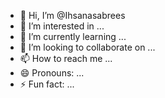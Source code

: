 - 👋 Hi, I’m @Ihsanasabrees
- 👀 I’m interested in ...
- 🌱 I’m currently learning ...
- 💞️ I’m looking to collaborate on ...
- 📫 How to reach me ...
- 😄 Pronouns: ...
- ⚡ Fun fact: ...

<!---
Ishanasabrees/Ishanasabrees is a ✨ special ✨ repository because its `README.md` (this file) appears on your GitHub profile.
You can click the Preview link to take a look at your changes.
--->
